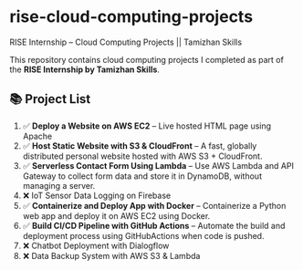 # rise-cloud-computing-projects
RISE Internship – Cloud Computing Projects || Tamizhan Skills

This repository contains cloud computing projects I completed as part of the **RISE Internship by Tamizhan Skills**.

## 📚 Project List

1. ✅ **Deploy a Website on AWS EC2** – Live hosted HTML page using Apache
2. ✅ **Host Static Website with S3 & CloudFront** – A fast, globally distributed personal website hosted with AWS S3 + CloudFront.
3. ✅ **Serverless Contact Form Using Lambda** – Use AWS Lambda and API Gateway to collect form data and store it in DynamoDB, without managing a server.
4. ❌ IoT Sensor Data Logging on Firebase
5. ✅ **Containerize and Deploy App with Docker** – Containerize a Python web app and deploy it on AWS EC2 using Docker.
6. ✅ **Build CI/CD Pipeline with GitHub Actions** – Automate the build and deployment process using GitHubActions when code is pushed.
7. ❌ Chatbot Deployment with Dialogflow
8. ❌ Data Backup System with AWS S3 & Lambda
